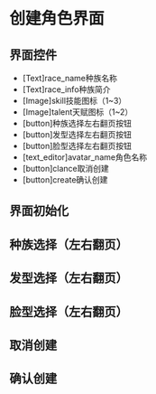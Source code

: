 # 创建角色界面

## 界面控件

- [Text]race_name种族名称
- [Text]race_info种族简介
- [Image]skill技能图标（1~3）
- [Image]talent天赋图标（1~2）
- [button]种族选择左右翻页按钮
- [button]发型选择左右翻页按钮
- [button]脸型选择左右翻页按钮
- [text_editor]avatar_name角色名称
- [button]clance取消创建
- [button]create确认创建

## 界面初始化



## 种族选择（左右翻页）

## 发型选择（左右翻页）

## 脸型选择（左右翻页）

## 取消创建

## 确认创建